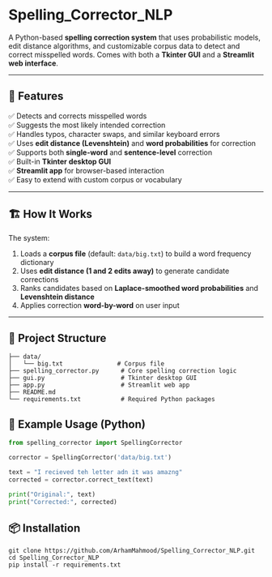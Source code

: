 # Spelling_Corrector_NLP

A Python-based **spelling correction system** that uses probabilistic models, edit distance algorithms, and customizable corpus data to detect and correct misspelled words. Comes with both a **Tkinter GUI** and a **Streamlit web interface**.

---

## 🚀 Features

✅ Detects and corrects misspelled words  
✅ Suggests the most likely intended correction  
✅ Handles typos, character swaps, and similar keyboard errors  
✅ Uses **edit distance (Levenshtein)** and **word probabilities** for correction  
✅ Supports both **single-word** and **sentence-level** correction  
✅ Built-in **Tkinter desktop GUI**  
✅ **Streamlit app** for browser-based interaction  
✅ Easy to extend with custom corpus or vocabulary

---

## 🏗️ **How It Works**

The system:  
1. Loads a **corpus file** (default: `data/big.txt`) to build a word frequency dictionary  
2. Uses **edit distance (1 and 2 edits away)** to generate candidate corrections  
3. Ranks candidates based on **Laplace-smoothed word probabilities** and **Levenshtein distance**  
4. Applies correction **word-by-word** on user input  

---

## 📂 **Project Structure**
```
├── data/
│   └── big.txt               # Corpus file
├── spelling_corrector.py      # Core spelling correction logic
├── gui.py                     # Tkinter desktop GUI
├── app.py                     # Streamlit web app
├── README.md
└── requirements.txt           # Required Python packages
```
## 📝 **Example Usage (Python)**

```python
from spelling_corrector import SpellingCorrector

corrector = SpellingCorrector('data/big.txt')

text = "I recieved teh letter adn it was amazng"
corrected = corrector.correct_text(text)

print("Original:", text)
print("Corrected:", corrected)
```
## **📦 Installation**
```
git clone https://github.com/ArhamMahmood/Spelling_Corrector_NLP.git
cd Spelling_Corrector_NLP
pip install -r requirements.txt
```
